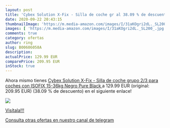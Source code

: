 ```yaml
---
layout: post
title: 'Cybex Solution X-Fix - Silla de coche gr al 38.09 % de descuento'
date: 2020-09-22 20:43:15
thumbnailImage: 'https://m.media-amazon.com/images/I/31aKOgri2dL._SL200_.jpg'
images: [ 'https://m.media-amazon.com/images/I/31aKOgri2dL._SL200_.jpg' ]
comments: true
category: ofertas
author: ring
slug: B00606058A
description:
actualPrice: 129.99 EUR
comparePrice: 209.95 EUR
inStock: true
---
```


Ahora mismo tienes [Cybex Solution X-Fix - Silla de coche grupo 2/3  para coches con ISOFIX  15-36kg  Negro  Pure Black ](https://www.amazon.com/dp/B00606058A/?tag=redken08-20) a 129.99 EUR (original: 209.95 EUR) (38.09 %  de descuento) en el siguiente enlace!

[![](https://m.media-amazon.com/images/I/31aKOgri2dL._SL200_.jpg)](https://www.amazon.com/dp/B00606058A/?tag=redken08-20)

[Visítala!!!](https://www.amazon.com/dp/B00606058A/?tag=redken08-20)

[Consulta otras ofertas en nuestro canal de telegram](https://t.me/s/ofertas25)
